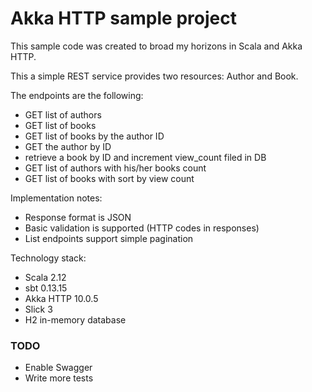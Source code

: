 # Akka HTTP sample project

This sample code was created to broad my horizons in Scala and Akka HTTP.

This a simple REST service provides two resources: Author and Book.

The endpoints are the following:

* GET list of authors
* GET list of books
* GET list of books by the author ID
* GET the author by ID
* retrieve a book by ID and increment view_count filed in DB
* GET list of authors with his/her books count
* GET list of books with sort by view count

Implementation notes:

* Response format is JSON
* Basic validation is supported (HTTP codes in responses)
* List endpoints support simple pagination

Technology stack:

* Scala 2.12
* sbt 0.13.15
* Akka HTTP 10.0.5
* Slick 3
* H2 in-memory database

### TODO

* Enable Swagger
* Write more tests
